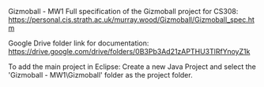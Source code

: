 Gizmoball - MW1
Full specification of the Gizmoball project for CS308: https://personal.cis.strath.ac.uk/murray.wood/Gizmoball/Gizmoball_spec.htm

Google Drive folder link for documentation: https://drive.google.com/drive/folders/0B3Pb3Ad21zAPTHU3TlRfYnoyZ1k

To add the main project in Eclipse: Create a new Java Project and select the 'Gizmoball - MW1\Gizmoball' folder as the project folder.
